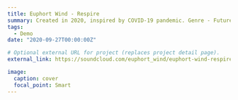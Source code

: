```yaml
---
title: Euphort Wind - Respire
summary: Created in 2020, inspired by COVID-19 pandemic. Genre - Future Garage, Electronic. 
tags:
  - Demo
date: "2020-09-27T00:00:00Z"

# Optional external URL for project (replaces project detail page).
external_link: https://soundcloud.com/euphort_wind/euphort-wind-respire

image:
  caption: cover
  focal_point: Smart
---
```

